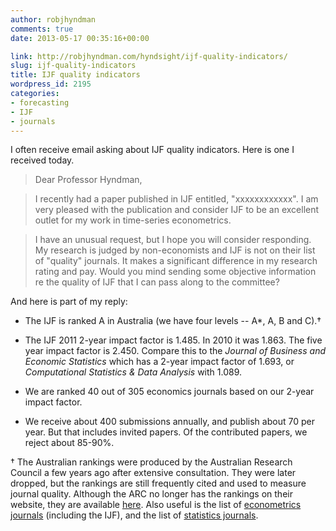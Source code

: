 ```yaml
---
author: robjhyndman
comments: true
date: 2013-05-17 00:35:16+00:00

link: http://robjhyndman.com/hyndsight/ijf-quality-indicators/
slug: ijf-quality-indicators
title: IJF quality indicators
wordpress_id: 2195
categories:
- forecasting
- IJF
- journals
---
```


I often receive email asking about IJF quality indicators. Here is one I received today.


>Dear Professor Hyndman,

>I recently had a paper published in IJF entitled, "xxxxxxxxxxxx". I am very pleased with the publication and consider IJF to be an excellent outlet for my work in time-series econometrics.

>I have an unusual request, but I hope you will consider responding. My research is judged by non-economists and IJF is not on their list of "quality" journals. It makes a significant difference in my research rating and pay. Would you mind sending some objective information re the quality of IJF that I can pass along to the committee?


And here is part of my reply:



	
  * The IJF is ranked A in Australia (we have four levels -- A*, A, B and C).†

	
  * The IJF 2011 2-year impact factor is 1.485. In 2010 it was 1.863. The five year impact factor is 2.450. Compare this to the _Journal of Business and Economic Statistics_ which has a 2-year impact factor of 1.693, or _Computational Statistics & Data Analysis_ with 1.089.

	
  * We are ranked 40 out of 305 economics journals based on our 2-year impact factor.

	
  * We receive about 400 submissions annually, and publish about 70 per year. But that includes invited papers. Of the contributed papers, we reject about 85-90%.


† The Australian rankings were produced by the Australian Research Council a few years ago after extensive consultation. They were later dropped, but the rankings are still frequently cited and used to measure journal quality. Although the ARC no longer has the rankings on their website, they are available [here](http://lamp.infosys.deakin.edu.au/era/?page=namesel). Also useful is the list of [econometrics journals](http://lamp.infosys.deakin.edu.au/era/?page=fordet&selfor=1403) (including the IJF), and the list of [statistics journals](http://lamp.infosys.deakin.edu.au/era/?page=fordet&selfor=0104).
